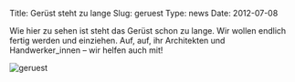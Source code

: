 Title: Gerüst steht zu lange
Slug: geruest
Type: news
Date: 2012-07-08

<p>Wie hier zu sehen ist steht das Gerüst schon zu lange. Wir wollen endlich fertig werden und einziehen. Auf, auf, ihr Architekten und Handwerker_innen – wir helfen auch mit!
</p>
<img src="/images/12_juli0.png" alt="geruest"/>
